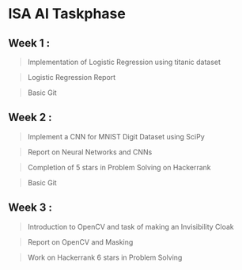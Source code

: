 # ISA AI Taskphase


## Week 1 :

> Implementation of Logistic Regression using titanic dataset

> Logistic Regression Report

> Basic Git


## Week 2 :

> Implement a CNN for MNIST Digit Dataset using SciPy

> Report on Neural Networks and CNNs

> Completion of 5 stars in Problem Solving on Hackerrank

> Basic Git

## Week 3 :

> Introduction to OpenCV and task of making an Invisibility Cloak

> Report on OpenCV and Masking

> Work on Hackerrank 6 stars in Problem Solving